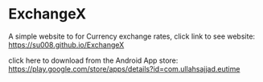 # ExchangeX
A simple website to for Currency exchange rates, click link to see website: https://su008.github.io/ExchangeX


click here to download from the Android App store:
https://play.google.com/store/apps/details?id=com.ullahsajjad.eutime
 
